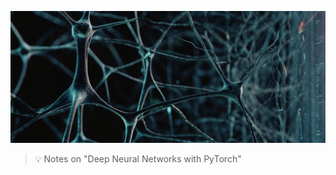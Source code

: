 ![Deep Neural Networks with PyTorch](https://github.com/gitrsi/cyberops.zone/blob/main/assets/Neuronal_networks.jpg "Deep Neural Networks with PyTorch")

> :bulb: Notes on "Deep Neural Networks with PyTorch"


